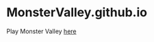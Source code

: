 # MonsterValley.github.io

<p>Play Monster Valley <a href="https://www.fusionjeunesse.org/jeuxvideo_files/22-23/Montreal/BaieSaintFrancois/MonsterValley/"> here</a></p>
